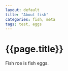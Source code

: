 ```yaml
---
layout: default
title: "About fish"
categories: fish, meta
tags: test, eggs
---
```

# {{page.title}}

Fish roe is fish eggs.
